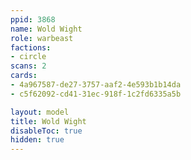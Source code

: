 ```yaml
---
ppid: 3868
name: Wold Wight
role: warbeast
factions:
- circle
scans: 2
cards:
- 4a967587-de27-3757-aaf2-4e593b1b14da
- c5f62092-cd41-31ec-918f-1c2fd6335a5b

layout: model
title: Wold Wight
disableToc: true
hidden: true
---
```


